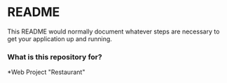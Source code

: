 # README #

This README would normally document whatever steps are necessary to get your application up and running.

### What is this repository for? ###

*Web Project "Restaurant"

